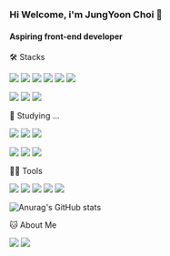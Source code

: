 ### Hi Welcome, i'm JungYoon Choi 👋

#### Aspiring front-end developer

🛠️ Stacks

<img src="https://img.shields.io/badge/JavaScript-F7DF1E?style=flat-square&logo=JavaScript&logoColor=white"/> <img src="https://img.shields.io/badge/TypeScript-3178C6?style=flat-square&logo=TypeScript&logoColor=white"/> <img src="https://img.shields.io/badge/HTML-E34F26?style=flat-square&logo=HTML5&logoColor=white"/> 
  <img src="https://img.shields.io/badge/css-1572B6?style=flat-square&logo=css3&logoColor=white">  <img src="https://img.shields.io/badge/React-61DAFB?style=flat-square&logo=React&logoColor=white"/> <img src="https://img.shields.io/badge/React_Native-61DAFB?style=flat-square&logo=React&logoColor=white"/>

<!-- styled-components -->
<img src="https://img.shields.io/badge/styled--components-DB7093?style=flat-square&logo=styled-components&logoColor=white"/> <img src="https://img.shields.io/badge/Tailwind_CSS-06B6D4?style=flat-square&logo=Tailwind-CSS&logoColor=white"/> <img src="https://img.shields.io/badge/SCSS-CC6699?style=flat-square&logo=Sass&logoColor=white"/>


📝 Studying ... 

<img src="https://img.shields.io/badge/node.js-339933?style=flat-square&logo=Node.js&logoColor=white"> <img src="https://img.shields.io/badge/express-000000?style=flat-square&logo=express&logoColor=white"> <img src="https://img.shields.io/badge/Java-007396?style=flat-square&logo=Java&logoColor=white"/>



<img src="https://img.shields.io/badge/MySQL-4479A1?style=flat-square&logo=MySQL&logoColor=white"/> <img src="https://img.shields.io/badge/MongoDB-47A248?style=flat-square&logo=MongoDB&logoColor=white"/> 
<img src="https://img.shields.io/badge/firebase-FFCA28?style=flat-square&logo=firebase&logoColor=white">

💪🏼 Tools 

 <img src="https://img.shields.io/badge/Visual Studio Code-007ACC?style=flat-square&logo=Visual Studio Code&logoColor=white"/> <img src="https://img.shields.io/badge/GitHub-181717?style=flat-square&logo=GitHub&logoColor=white"/> 
<img src="https://img.shields.io/badge/Notion-000000?style=flat-square&logo=Notion&logoColor=white"/> <img src="https://img.shields.io/badge/Slack-4A154B?style=flat-square&logo=Slack&logoColor=white"/> <!-- Figma -->
<img src="https://img.shields.io/badge/Figma-F24E1E?style=flat-square&logo=Figma&logoColor=white"/>


![Anurag's GitHub stats](https://github-readme-stats.vercel.app/api?username=cjy00n&show_icons=true&theme=radical)


🐱 About Me

[<img src="https://img.shields.io/badge/Gmail-EA4335?style=flat-square&logo=Gmail&logoColor=white"/>](mailto:cjy921004@gmail.com)
[<img src="https://img.shields.io/badge/Tistory-000000?style=flat-square&logo=Tistory&logoColor=white"/>
](https://cjy00n.tistory.com/)

